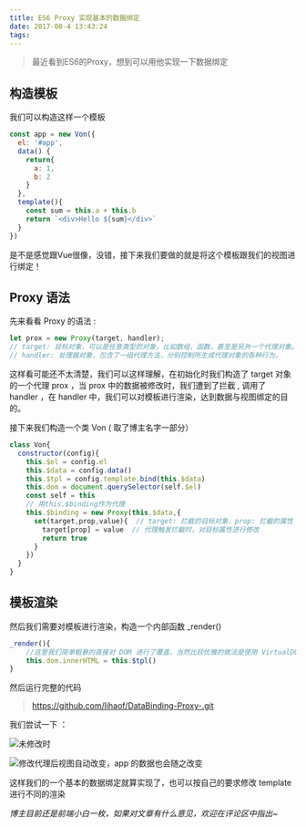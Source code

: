 ```yaml
---
title: ES6 Proxy 实现基本的数据绑定
date: 2017-08-4 13:43:24
tags:
---
```


> 最近看到ES6的Proxy，想到可以用他实现一下数据绑定

## 构造模板
我们可以构造这样一个模板
``` JavaScript
const app = new Von({
  el: '#app',
  data() {
    return{
      a: 1,
      b: 2
    }
  },
  template(){
    const sum = this.a + this.b
    return `<div>Hello ${sum}</div>`
  }
})
```
是不是感觉跟Vue很像，没错，接下来我们要做的就是将这个模板跟我们的视图进行绑定！

## Proxy 语法
先来看看 Proxy 的语法 :
 ``` JavaScript
let prox = new Proxy(target, handler);
// target: 目标对象，可以是任意类型的对象，比如数组，函数，甚至是另外一个代理对象。
// handler: 处理器对象，包含了一组代理方法，分别控制所生成代理对象的各种行为。
```

这样看可能还不太清楚，我们可以这样理解，在初始化时我们构造了 target 对象的一个代理 prox ，当 prox 中的数据被修改时，我们遭到了拦截 , 调用了 handler ，在 handler 中，我们可以对模板进行渲染，达到数据与视图绑定的目的。

接下来我们构造一个类 Von ( 取了博主名字一部分）

``` JavaScript
class Von{
  constructor(config){
    this.$el = config.el
    this.$data = config.data()
    this.$tpl = config.template.bind(this.$data)
    this.dom = document.querySelector(self.$el)
    const self = this
    // 用this.$binding作为代理
    this.$binding = new Proxy(this.$data,{
      set(target,prop,value){  // target: 拦截的目标对象，prop: 拦截的属性 , value: 具体修改的值
        target[prop] = value  // 代理触发拦截时，对目标属性进行修改
        return true
      }
    })
  }
}

```

## 模板渲染
然后我们需要对模板进行渲染，构造一个内部函数 _render()

``` JavaScript
_render(){
    //这里我们简单粗暴的直接对 DOM 进行了覆盖，当然比较优雅的做法是使用 VirtualDOM 进行渲染
    this.dom.innerHTML = this.$tpl()
}
```
然后运行完整的代码
> https://github.com/lihaof/DataBinding-Proxy-.git

我们尝试一下 ：


![未修改时](http://upload-images.jianshu.io/upload_images/5304624-3398b79fa2fbac83.png?imageMogr2/auto-orient/strip%7CimageView2/2/w/1240)



![修改代理后视图自动改变，app 的数据也会随之改变](http://upload-images.jianshu.io/upload_images/5304624-4ee2ddbf5f1508cb.png?imageMogr2/auto-orient/strip%7CimageView2/2/w/1240)

这样我们的一个基本的数据绑定就算实现了，也可以按自己的要求修改 template 进行不同的渲染

_博主目前还是前端小白一枚，如果对文章有什么意见，欢迎在评论区中指出~_
